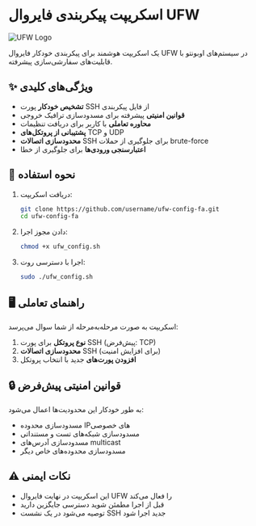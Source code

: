 # اسکریپت پیکربندی فایروال UFW

![UFW Logo](https://upload.wikimedia.org/wikipedia/commons/thumb/5/5d/UFW_uncomplicated_firewall.svg/1200px-UFW_uncomplicated_firewall.svg.png)

یک اسکریپت هوشمند برای پیکربندی خودکار فایروال UFW در سیستم‌های اوبونتو با قابلیت‌های سفارشی‌سازی پیشرفته.

## ✨ ویژگی‌های کلیدی

- **تشخیص خودکار** پورت SSH از فایل پیکربندی
- **قوانین امنیتی** پیشرفته برای مسدودسازی ترافیک خروجی
- **محاوره تعاملی** با کاربر برای دریافت تنظیمات
- **پشتیبانی از پروتکل‌های** TCP و UDP
- **محدودسازی اتصالات** SSH برای جلوگیری از حملات brute-force
- **اعتبارسنجی ورودی‌ها** برای جلوگیری از خطا

## 🚀 نحوه استفاده

1. دریافت اسکریپت:
   ```bash
   git clone https://github.com/username/ufw-config-fa.git
   cd ufw-config-fa
   ```

2. دادن مجوز اجرا:
   ```bash
   chmod +x ufw_config.sh
   ```

3. اجرا با دسترسی روت:
   ```bash
   sudo ./ufw_config.sh
   ```

## 🖥️ راهنمای تعاملی

اسکریپت به صورت مرحله‌به‌مرحله از شما سوال می‌پرسد:

1. **نوع پروتکل** برای پورت SSH (پیش‌فرض: TCP)
2. **محدودسازی اتصالات** SSH (برای افزایش امنیت)
3. **افزودن پورت‌های** جدید با انتخاب پروتکل

## 🔒 قوانین امنیتی پیش‌فرض

به طور خودکار این محدودیت‌ها اعمال می‌شود:

- مسدودسازی محدوده IPهای خصوصی
- مسدودسازی شبکه‌های تست و مستنداتی
- مسدودسازی آدرس‌های multicast
- مسدودسازی محدوده‌های خاص دیگر

## ⚠️ نکات ایمنی

- این اسکریپت در نهایت فایروال UFW را فعال می‌کند
- قبل از اجرا مطمئن شوید دسترسی جایگزین دارید
- توصیه می‌شود در یک نشست SSH جدید اجرا شود

